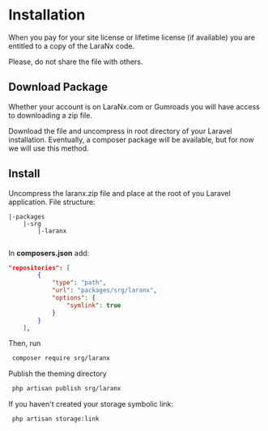 # Installation

When you pay for your site license or lifetime license (if available) you are entitled to
a copy of the LaraNx code.

Please, do not share the file with others.      

## Download Package
Whether your account is on LaraNx.com or Gumroads you will have access to downloading a zip
file.

Download the file and uncompress in root directory of your Laravel installation. 
Eventually, a composer package will be available, but for now we will use this method. 

## Install
Uncompress the laranx.zip file and place at the root of you Laravel application. 
File structure:
```
|-packages
    |-srg
        |-laranx
       
```

In **composers.json** add:
```json
"repositories": [
        {
            "type": "path",
            "url": "packages/srg/laranx",
            "options": {
                "symlink": true
            }
        }
    ],
```

Then, run
```sh
 composer require srg/laranx
```

Publish the theming directory
```sh
 php artisan publish srg/laranx
```

If you haven't created your storage symbolic link:
```sh
 php artisan storage:link
```